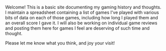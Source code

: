 Welcome! This is a basic site documenting my gaming history and thoughts. I maintain a spreadsheet containing a list of games I've played with various bits of data on each of those games, including how long I played them and an overall score I gave it. I will also be working on individual game reviews and posting them here for games I feel are deserving of such time and thought.

Please let me know what you think, and joy your visit!
